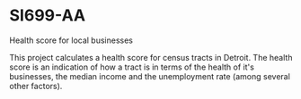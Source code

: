 # SI699-AA
Health score for local businesses

This project calculates a health score for census tracts in Detroit. The health score is an indication of how a tract is in terms of the health of it's businesses, the median income and the unemployment rate (among several other factors).
